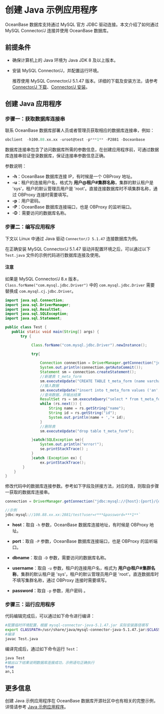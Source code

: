 # 创建 Java 示例应用程序

OceanBase 数据库支持通过 MySQL 官方 JDBC 驱动连接。本文介绍了如何通过 MySQL Connector/J 连接并使用 OceanBase 数据库。

## 前提条件

* 确保计算机上的 Java 环境为 Java JDK 8 及以上版本。

* 安装 MySQL Connector/J，并配置运行环境。

    推荐使用 MySQL Connector/J 5.1.47 版本。详细的下载及安装方法，请参考 [Connector/J 下载](https://downloads.mysql.com/archives/c-j/)、[Connector/J 安装](https://dev.mysql.com/doc/connector-j/8.0/en/connector-j-installing.html)。

## 创建 Java 应用程序

### 步骤一：获取数据库连接串

联系 OceanBase 数据库部署人员或者管理员获取相应的数据库连接串，例如：

```sql
obclient  -h100.88.xx.xx -uroot@test -p***1** -P2881 -Doceanbase
```

数据库连接串包含了访问数据库所需的参数信息，在创建应用程序前，可通过数据库连接串验证登录数据库，保证连接串参数信息正确。

参数说明：

* **-h**：OceanBase 数据库连接 IP，有时候是一个 OBProxy 地址。
* **-u**：租户的连接用户名，格式为 **用户@租户#集群名称**，集群的默认租户是 'sys'，租户的默认管理员用户是 'root'。直接连接数据库时不填集群名称，通过 OBProxy 连接时需要填写。
* **-p**：用户密码。
* **-P**：OceanBase 数据库连接端口，也是 OBProxy 的监听端口。
* **-D**：需要访问的数据库名称。

### 步骤二：编写应用程序

下文以 Linux 中通过 Java 驱动 `Connector/J 5.1.47` 连接数据库为例。

在正确安装 MySQL Connector/J 5.1.47 驱动并配置环境之后，可以通过以下 `Test.java` 文件的示例代码进行数据库连接及使用。

  <main id="notice" type='notice'>
    <h4>注意</h4>
    <p>如果是 MySQL Connector/J 8.x 版本，<code>Class.forName(&quot;com.mysql.jdbc.Driver&quot;)</code> 中的 <code>com.mysql.jdbc.Driver</code> 需要替换成 <code>com.mysql.cj.jdbc.Driver</code>。</p>
  </main>

```java
import java.sql.Connection;
import java.sql.DriverManager;
import java.sql.ResultSet;
import java.sql.SQLException;
import java.sql.Statement;

public class Test {
   public static void main(String[] args) {
       try {

            Class.forName("com.mysql.jdbc.Driver").newInstance();

            try{
                
                Connection connection = DriverManager.getConnection("jdbc:mysql://127.0.0.1:2881/test?user=r***&password=");
                System.out.println(connection.getAutoCommit());
                Statement sm = connection.createStatement();
                //新建表 t_meta_form
                sm.executeUpdate("CREATE TABLE t_meta_form (name varchar(36) , id int)");
                //插入数据
                sm.executeUpdate("insert into t_meta_form values ('an','1')");
                //查询数据，并输出结果
                ResultSet rs = sm.executeQuery("select * from t_meta_form");
                while (rs.next()) {
                    String name = rs.getString("name");
                    String id = rs.getString("id");
                    System.out.println(name + ','+ id);
                }
                //删除表
                sm.executeUpdate("drop table t_meta_form");                

            }catch(SQLException se){
                System.out.println("error!");
                se.printStackTrace() ;
            }
            }catch (Exception ex) {
                ex.printStackTrace();
        }
    }
}
```

修改代码中的数据库连接参数。参考如下字段及拼接方法，对应的值，则取自步骤一获取的数据库连接串。

```java
connection = DriverManager.getConnection("jdbc:mysql://{host}:{port}/{dbname}?user={username}&password={password}")

//示例
jdbc:mysql://100.88.xx.xx:2881/test?user=r***&password=***1**`
```

* **host**：取自 `-h` 参数，OceanBase 数据库连接地址，有时候是 OBProxy 地址。

* **port**：取自 `-P` 参数，OceanBase 数据库连接端口，也是 OBProxy 的监听端口。

* **dbname**：取自 `-D` 参数，需要访问的数据库名称。

* **username**：取自 `-u` 参数，租户的连接用户名，格式为 **用户@租户#集群名称**，集群的默认租户是 'sys'，租户的默认管理员用户是 'root'。直连数据库时不填写集群名称，通过 OBProxy 连接时需要填写。

* **password**：取自 `-p` 参数，用户密码 。

### 步骤三：运行应用程序

代码编辑完成后，可以通过如下命令进行编译：

```bash
#配置临时环境配置，根据 mysql-connector-java-5.1.47.jar 实际安装路径填写
export CLASSPATH=/usr/share/java/mysql-connector-java-5.1.47.jar:$CLASSPATH
#编译
javac Test.java
```

编译完成后，通过如下命令运行 `Test`：

```bash
java Test
#输出以下结果说明数据库连接成功，示例语句正确执行
true
an,1
```

## 更多信息

创建 Java 示例应用程序在 OceanBase 数据库开源社区中也有相关的完整示例，详情请参考 [Java 示例应用程序](https://github.com/oceanbase/ob-example/tree/master/java-jdbc)。
